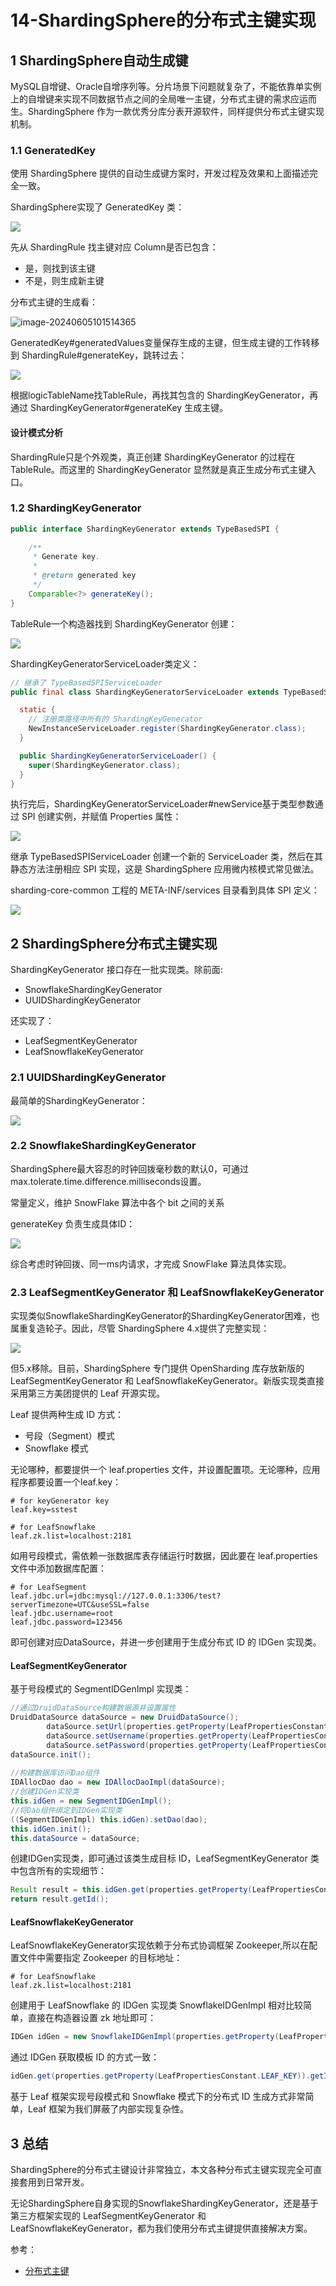 # 14-ShardingSphere的分布式主键实现

## 1 ShardingSphere自动生成键

MySQL自增键、Oracle自增序列等。分片场景下问题就复杂了，不能依靠单实例上的自增键来实现不同数据节点之间的全局唯一主键，分布式主键的需求应运而生。ShardingSphere 作为一款优秀分库分表开源软件，同样提供分布式主键实现机制。

### 1.1 GeneratedKey

使用 ShardingSphere 提供的自动生成键方案时，开发过程及效果和上面描述完全一致。

ShardingSphere实现了 GeneratedKey 类：

![](https://my-img.javaedge.com.cn/javaedge-blog/2024/06/b3eb80de283b1b314709315bcaaf51d1.png)

先从 ShardingRule 找主键对应 Column是否已包含：

- 是，则找到该主键
- 不是，则生成新主键

分布式主键的生成看：

![image-20240605101514365](https://my-img.javaedge.com.cn/javaedge-blog/2024/06/12bf0b3fc60d543f1a4ccad3369edd64.png)

GeneratedKey#generatedValues变量保存生成的主键，但生成主键的工作转移到 ShardingRule#generateKey，跳转过去：

![](https://my-img.javaedge.com.cn/javaedge-blog/2024/06/46241447c52719e408b7cb4b3e6776f0.png)

根据logicTableName找TableRule，再找其包含的 ShardingKeyGenerator，再通过 ShardingKeyGenerator#generateKey 生成主键。

#### 设计模式分析

ShardingRule只是个外观类，真正创建 ShardingKeyGenerator 的过程在 TableRule。而这里的 ShardingKeyGenerator 显然就是真正生成分布式主键入口。

### 1.2 ShardingKeyGenerator

```java
public interface ShardingKeyGenerator extends TypeBasedSPI {
    
    /**
     * Generate key.
     * 
     * @return generated key
     */
    Comparable<?> generateKey();
}
```

TableRule一个构造器找到 ShardingKeyGenerator 创建：

![](https://my-img.javaedge.com.cn/javaedge-blog/2024/06/c1c648ee2548bd7f42f714e909ae3aeb.png)

ShardingKeyGeneratorServiceLoader类定义：

```java
// 继承了 TypeBasedSPIServiceLoader
public final class ShardingKeyGeneratorServiceLoader extends TypeBasedSPIServiceLoader<ShardingKeyGenerator> {

  static {
    // 注册类路径中所有的 ShardingKeyGenerator
    NewInstanceServiceLoader.register(ShardingKeyGenerator.class);
  }

  public ShardingKeyGeneratorServiceLoader() {
    super(ShardingKeyGenerator.class);
  }
}
```

执行完后，ShardingKeyGeneratorServiceLoader#newService基于类型参数通过 SPI 创建实例，并赋值 Properties 属性：

![](https://my-img.javaedge.com.cn/javaedge-blog/2024/06/5c6f934c7245abcee5408b298ffcbabe.png)

继承 TypeBasedSPIServiceLoader 创建一个新的 ServiceLoader 类，然后在其静态方法注册相应 SPI 实现，这是 ShardingSphere 应用微内核模式常见做法。

sharding-core-common 工程的 META-INF/services 目录看到具体 SPI 定义：

![](https://my-img.javaedge.com.cn/javaedge-blog/2024/06/bb664f47ff3d538575391351de081b80.png)

## 2 ShardingSphere分布式主键实现

ShardingKeyGenerator 接口存在一批实现类。除前面:

- SnowflakeShardingKeyGenerator
- UUIDShardingKeyGenerator

还实现了：

- LeafSegmentKeyGenerator
- LeafSnowflakeKeyGenerator

### 2.1 UUIDShardingKeyGenerator

最简单的ShardingKeyGenerator：

![](https://my-img.javaedge.com.cn/javaedge-blog/2024/06/97739e2ee8e97855559216cd0b52b166.png)

### 2.2 SnowflakeShardingKeyGenerator

ShardingSphere最大容忍的时钟回拨毫秒数的默认0，可通过max.tolerate.time.difference.milliseconds设置。

常量定义，维护 SnowFlake 算法中各个 bit 之间的关系

generateKey 负责生成具体ID：

![](https://my-img.javaedge.com.cn/javaedge-blog/2024/06/fba010b5151bd83d3dafeb8aff2b0575.png)

综合考虑时钟回拨、同一ms内请求，才完成 SnowFlake 算法具体实现。

### 2.3 LeafSegmentKeyGenerator 和 LeafSnowflakeKeyGenerator

实现类似SnowflakeShardingKeyGenerator的ShardingKeyGenerator困难，也属重复造轮子。因此，尽管 ShardingSphere 4.x提供了完整实现：

![](https://my-img.javaedge.com.cn/javaedge-blog/2024/06/d6f68d9bc53508ce1d9792be6c1ce202.png)

但5.x移除。目前，ShardingSphere 专门提供 OpenSharding 库存放新版的 LeafSegmentKeyGenerator 和 LeafSnowflakeKeyGenerator。新版实现类直接采用第三方美团提供的 Leaf 开源实现。

Leaf 提供两种生成 ID 方式：

- 号段（Segment）模式
- Snowflake 模式

无论哪种，都要提供一个 leaf.properties 文件，并设置配置项。无论哪种，应用程序都要设置一个leaf.key：

```properties
# for keyGenerator key
leaf.key=sstest

# for LeafSnowflake
leaf.zk.list=localhost:2181
```

如用号段模式，需依赖一张数据库表存储运行时数据，因此要在 leaf.properties 文件中添加数据库配置：

```properties
# for LeafSegment
leaf.jdbc.url=jdbc:mysql://127.0.0.1:3306/test?serverTimezone=UTC&useSSL=false
leaf.jdbc.username=root
leaf.jdbc.password=123456
```

即可创建对应DataSource，并进一步创建用于生成分布式 ID 的 IDGen 实现类。

#### LeafSegmentKeyGenerator

基于号段模式的 SegmentIDGenImpl 实现类：

```java
//通过DruidDataSource构建数据源并设置属性
DruidDataSource dataSource = new DruidDataSource();
        dataSource.setUrl(properties.getProperty(LeafPropertiesConstant.LEAF_JDBC_URL));
        dataSource.setUsername(properties.getProperty(LeafPropertiesConstant.LEAF_JDBC_USERNAME));
        dataSource.setPassword(properties.getProperty(LeafPropertiesConstant.LEAF_JDBC_PASSWORD));
dataSource.init();
        
//构建数据库访问Dao组件
IDAllocDao dao = new IDAllocDaoImpl(dataSource);
//创建IDGen实现类
this.idGen = new SegmentIDGenImpl();
//将Dao组件绑定到IDGen实现类
((SegmentIDGenImpl) this.idGen).setDao(dao);
this.idGen.init();
this.dataSource = dataSource;
```

创建IDGen实现类，即可通过该类生成目标 ID，LeafSegmentKeyGenerator 类中包含所有的实现细节：

```java
Result result = this.idGen.get(properties.getProperty(LeafPropertiesConstant.LEAF_KEY));
return result.getId();
```

####  LeafSnowflakeKeyGenerator

LeafSnowflakeKeyGenerator实现依赖于分布式协调框架 Zookeeper,所以在配置文件中需要指定 Zookeeper 的目标地址：

```properties
# for LeafSnowflake
leaf.zk.list=localhost:2181
```

创建用于 LeafSnowflake 的 IDGen 实现类 SnowflakeIDGenImpl 相对比较简单，直接在构造器设置 zk 地址即可：

```java
IDGen idGen = new SnowflakeIDGenImpl(properties.getProperty(LeafPropertiesConstant.LEAF_ZK_LIST), 8089);
```

通过 IDGen 获取模板 ID 的方式一致：

```java
idGen.get(properties.getProperty(LeafPropertiesConstant.LEAF_KEY)).getId();
```

基于 Leaf 框架实现号段模式和 Snowflake 模式下的分布式 ID 生成方式非常简单，Leaf 框架为我们屏蔽了内部实现复杂性。

## 3 总结

ShardingSphere的分布式主键设计非常独立，本文各种分布式主键实现完全可直接套用到日常开发。

无论ShardingSphere自身实现的SnowflakeShardingKeyGenerator，还是基于第三方框架实现的 LeafSegmentKeyGenerator 和 LeafSnowflakeKeyGenerator，都为我们使用分布式主键提供直接解决方案。

参考：

- [分布式主键](https://shardingsphere.apache.org/document/4.1.0/cn/features/sharding/other-features/key-generator/)